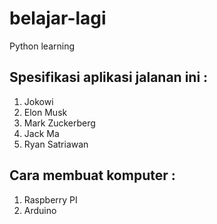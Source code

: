 # belajar-lagi

Python learning

## Spesifikasi aplikasi jalanan ini :
1. Jokowi
2. Elon Musk
3. Mark Zuckerberg
4. Jack Ma
5. Ryan Satriawan

## Cara membuat komputer :
1. Raspberry PI
2. Arduino
